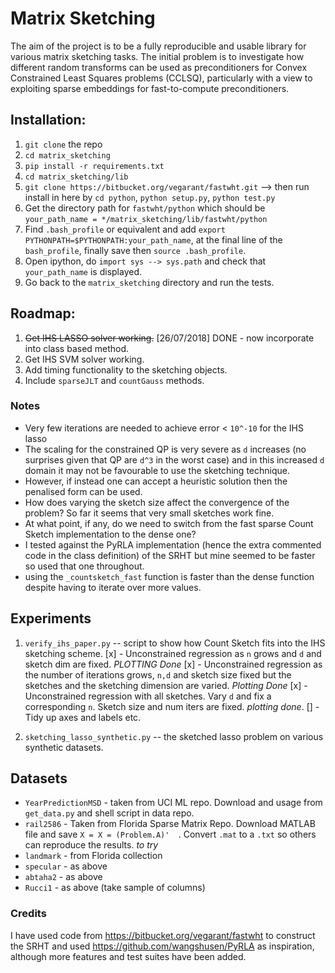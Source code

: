 # Matrix Sketching

The aim of the project is to be a fully reproducible and usable library for various matrix sketching tasks.
The initial problem is to investigate how different random transforms can be used as preconditioners for Convex Constrained Least Squares problems (CCLSQ), particularly with a view to exploiting sparse embeddings for fast-to-compute preconditioners.

## Installation:
1. `git clone` the repo
2. `cd matrix_sketching`
3. `pip install -r requirements.txt`
4. `cd matrix_sketching/lib`
5. `git clone https://bitbucket.org/vegarant/fastwht.git` --> then run install
in here by `cd python`, `python setup.py`, `python test.py`
6. Get the directory path for `fastwht/python` which should be `your_path_name =
*/matrix_sketching/lib/fastwht/python`
7. Find `.bash_profile` or equivalent and add `export PYTHONPATH=$PYTHONPATH:your_path_name`,
at the final line of the `bash_profile`, finally save then `source .bash_profile`.
8. Open ipython, do `import sys --> sys.path` and check that `your_path_name`
is displayed.
9. Go back to the `matrix_sketching` directory and run the tests.


## Roadmap:
1. ~~Get IHS LASSO solver working.~~ [26/07/2018] DONE - now incorporate into class based method.
2. Get IHS SVM solver working.
3. Add timing functionality to the sketching objects.
4. Include `sparseJLT` and `countGauss` methods.

### Notes
-  Very few iterations are needed to achieve error < `10^-10` for the IHS lasso
- The scaling for the constrained QP is very severe as `d` increases (no surprises given that QP are `d^3` in the worst case) and in this increased `d` domain it may not be favourable to use the sketching technique.
- However, if instead one can accept a heuristic solution then the penalised form can be used.
- How does varying the sketch size affect the convergence of the problem?  So far it seems that very small sketches work fine.
- At what point, if any, do we need to switch from the fast sparse Count Sketch
implementation to the dense one?
- I tested against the PyRLA implementation (hence the extra commented code
  in the class definition) of the SRHT but mine seemed to be
faster so used that one throughout.
- using the `_countsketch_fast` function is faster than the dense function
despite having to iterate over more values.

## Experiments
1. `verify_ihs_paper.py` -- script to show how Count Sketch fits into the IHS
sketching scheme.
  [x] - Unconstrained regression  as `n` grows and `d` and sketch dim are fixed.
  _PLOTTING Done_
  [x] - Unconstrained regression as the number of iterations grows, `n,d` and
  sketch size fixed but the sketches and the sketching dimension are varied.
  _Plotting Done_
  [x] - Unconstrained regression with all sketches. Vary `d` and fix a corresponding `n`. Sketch size and num iters
  are fixed.  _plotting done_.
  [] - Tidy up axes and labels etc.

2. `sketching_lasso_synthetic.py` -- the sketched lasso problem on various synthetic
datasets.

## Datasets
- `YearPredictionMSD` - taken from UCI ML repo.  Download and usage from
`get_data.py` and shell script in data repo.
- `rail2586` - Taken from Florida Sparse Matrix Repo.  Download MATLAB file and
save `X = X = (Problem.A)'  `.  Convert `.mat` to a `.txt` so others can
reproduce the results.
_to try_
- `landmark` - from Florida collection
- `specular` - as above
- `abtaha2` - as above
- `Rucci1` - as above (take sample of columns)
### Credits
I have used code from https://bitbucket.org/vegarant/fastwht to construct the SRHT and used https://github.com/wangshusen/PyRLA as inspiration, although more features and test suites have been added.

